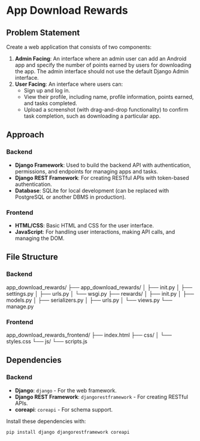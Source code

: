 # App Download Rewards

## Problem Statement

Create a web application that consists of two components:

1. **Admin Facing**: An interface where an admin user can add an Android app and specify the number of points earned by users for downloading the app. The admin interface should not use the default Django Admin interface.
2. **User Facing**: An interface where users can:
   - Sign up and log in.
   - View their profile, including name, profile information, points earned, and tasks completed.
   - Upload a screenshot (with drag-and-drop functionality) to confirm task completion, such as downloading a particular app.

## Approach

### Backend

- **Django Framework**: Used to build the backend API with authentication, permissions, and endpoints for managing apps and tasks.
- **Django REST Framework**: For creating RESTful APIs with token-based authentication.
- **Database**: SQLite for local development (can be replaced with PostgreSQL or another DBMS in production).

### Frontend

- **HTML/CSS**: Basic HTML and CSS for the user interface.
- **JavaScript**: For handling user interactions, making API calls, and managing the DOM.

## File Structure

### Backend

app_download_rewards/
├── app_download_rewards/
│ ├── init.py
│ ├── settings.py
│ ├── urls.py
│ └── wsgi.py
├── rewards/
│ ├── init.py
│ ├── models.py
│ ├── serializers.py
│ ├── urls.py
│ └── views.py
└── manage.py


### Frontend

app_download_rewards_frontend/
├── index.html
├── css/
│ └── styles.css
└── js/
└── scripts.js


## Dependencies

### Backend

- **Django**: `django` - For the web framework.
- **Django REST Framework**: `djangorestframework` - For creating RESTful APIs.
- **coreapi**: `coreapi` - For schema support.

Install these dependencies with:

```bash
pip install django djangorestframework coreapi


